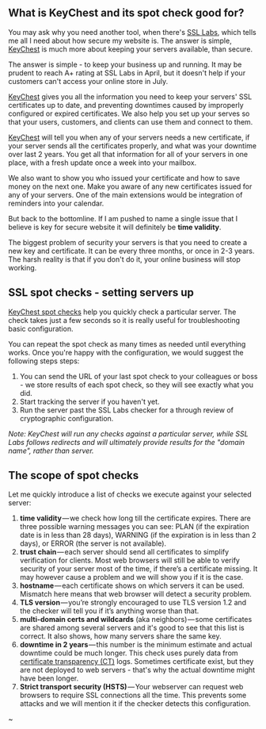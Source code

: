 ## What is KeyChest and its spot check good for?

You may ask why you need another tool, when there's [SSL Labs](https://www.ssllabs.com/ssltest), which tells me all I need about how secure my website is. The answer is simple, [KeyChest](https://keychest.net) 
is much more about keeping your servers available, than secure.

The answer is simple - to keep your business up and running. It may be prudent to reach A+ rating at SSL Labs in April, but it doesn't help if your customers can't access your online store in July.

[KeyChest](https://keychest.net) gives you all the information you need to keep your servers' SSL certificates up to date, and preventing downtimes caused by improperly configured or expired certificates. We also help you set up your serves so that your users, customers, and clients can use them and connect to them.
 
[KeyChest](https://keychest.net) will tell you when any of your servers needs a new certificate, if your server sends all the certificates properly, and what was your downtime over last 2 years. You get all that information for all of your servers in one place, with a fresh update once a week into your mailbox.

We also want to show you who issued your certificate and how to save money on 
the next one. Make you aware of any new certificates issued for any of your servers. One of the main extensions would be integration of reminders into your calendar. 

But back to the bottomline. If I am pushed to name a single issue that I believe is key for secure website it will definitely be **time validity**.

The biggest problem of security your servers is that you need to create a new key and certificate. It can be every three months, or once in 2-3 years. The harsh reality is that if you don't do it, your online business will stop working.

## SSL spot checks - setting servers up

[KeyChest spot checks](https://keychest.net) help you quickly check a particular server. The check takes just a few seconds so it is really useful for troubleshooting basic configuration. 

You can repeat the spot check as many times as needed until everything works. Once you're happy with the configuration, we would suggest the following steps steps:

1. You can send the URL of your last spot check to your colleagues or boss - we store results of each spot check, so they will see exactly what you did.
2. Start tracking the server if you haven't yet.
3. Run the server past the SSL Labs checker for a through review of cryptographic configuration.

_Note: KeyChest will run any checks against a particular server, while SSL Labs follows redirects and will ultimately provide results for the "domain name", rather than server._

## The scope of spot checks

Let me quickly introduce a list of checks we execute against your selected server:

1. **time validity** — we check how long till the certificate expires. There are three possible warning messages you can see: PLAN (if the expiration date is in less than 28 days), WARNING (if the expiration is in less than 2 days), or ERROR (the server is not available).
2. **trust chain** — each server should send all certificates to simplify verification for clients. Most web browsers will still be able to verify security of your server most of the time, if there’s a certificate missing. It may however cause a problem and we will show you if it is the case.
3. **hostname** — each certificate shows on which servers it can be used. Mismatch here means that web browser will detect a security problem.
4. **TLS version** — you’re strongly encouraged to use TLS version 1.2 and the checker will tell you if it’s anything worse than that.
5. **multi-domain certs and wildcards** (aka neighbors) — some certificates are shared among several servers and it's good to see that this list is correct. It also shows, how many servers share the same key.
6. **downtime in 2 years** — this number is the minimum estimate and actual downtime could be much longer. This check uses purely data from [certificate transparency (CT)](https://www.certificate-transparency.org/) logs. Sometimes certificate exist, but they are not deployed to web servers - that's why the actual downtime might have been longer.
7. **Strict transport security (HSTS)** — Your webserver can request web browsers to require SSL connections all the time. This prevents some attacks and we will mention it if the checker detects this configuration.

~                                                                                                                                          